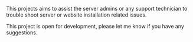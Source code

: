 This projects aims to assist the server admins or any support technician to trouble shoot server or website installation related issues.

This project is open for development, please let me know if you have any suggestions. 
